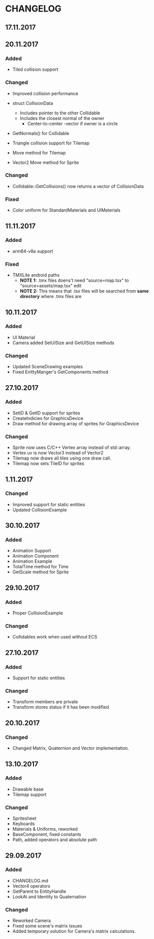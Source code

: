 # CHANGELOG

## 17.11.2017
## 20.11.2017
### Added
- Tiled collision support 

### Changed
  - Improved collision performance

- struct CollisionData
    - Includes pointer to the other Collidable
    - Includes the closest normal of the owner
        - Center-to-center -vector if owner is a circle
- GetNormals() for Collidable
- Triangle collision support for Tilemap
- Move method for Tilemap
- Vector2 Move method for Sprite

### Changed
- Collidable::GetCollisions() now returns a vector of CollisionData

### Fixed
  - Color uniform for StandardMaterials and UIMaterials

## 11.11.2017
### Added
- arm64-v8a support 

### Fixed
- TMXLite android paths
    - **NOTE 1:** .tmx files doens't need "source=map.tsx" to "source=assets/map.tsx" edit
    - **NOTE 2:** This means that .tsx files will be searched from **same directory** where .tmx files are

## 10.11.2017
### Added
- UI Material
- Camera added SetUISize and GetUISize methods

### Changed
- Updated SceneDrawing examples
- Fixed EnittyManger's GetComponents method

## 27.10.2017
### Added
- SetID & GetID support for sprites
- CreateIndicies for GraphicsDevice
- Draw method for drawing array of sprites for GraphicsDevice

### Changed
- Sprite now uses C/C++ Vertex array instead of std::array.
- Vertex uv is now Vector3 instead of Vector2
- Tilemap now draws all tiles using one draw call.
- Tilemap now sets TileID for sprites


## 1.11.2017
### Changed
- Improved support for static entities
- Updated CollisionExample



## 30.10.2017
### Added
- Animation Support
- Animation Component
- Animation Example
- TotalTime method for Time
- GetScale method for Sprite



## 29.10.2017
### Added
- Proper CollisionExample

### Changed
- Collidables work when used without ECS



## 27.10.2017
### Added
- Support for static entities

### Changed
- Transform members are private
- Transform stores status if it has been modified



## 20.10.2017
### Changed
- Changed Matrix, Quaternion and Vector implementation.



## 13.10.2017
### Added
- Drawable base
- Tilemap support

### Changed
- Spritesheet
- Keyboards
- Materials & Uniforms, reworked
- BaseComponent, fixed constants
- Path, added operators and absolute path



## 29.09.2017
### Added
- CHANGELOG.md
- Vector4 operators
- GetParent to EntityHandle
- LookAt and Identity to Quaternation

### Changed
- Reworked Camera
- Fixed some scene's matrix issues
- Added temporary solution for Camera's matrix calculations.